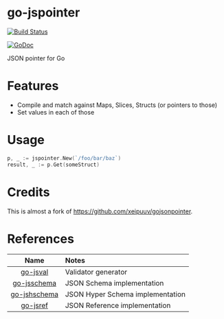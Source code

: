 # go-jspointer

[![Build Status](https://travis-ci.org/lestrrat-go/jspointer.svg?branch=master)](https://travis-ci.org/lestrrat-go/jspointer)

[![GoDoc](https://godoc.org/github.com/lestrrat-go/jspointer?status.svg)](https://godoc.org/github.com/lestrrat-go/jspointer)

JSON pointer for Go

# Features

* Compile and match against Maps, Slices, Structs (or pointers to those)
* Set values in each of those

# Usage

```go
p, _ := jspointer.New(`/foo/bar/baz`)
result, _ := p.Get(someStruct)
```

# Credits

This is almost a fork of https://github.com/xeipuuv/gojsonpointer.

# References

| Name                                                     | Notes                            |
|:--------------------------------------------------------:|:---------------------------------|
| [go-jsval](https://github.com/lestrrat-go/jsval)         | Validator generator              |
| [go-jsschema](https://github.com/lestrrat-go/jsschema)   | JSON Schema implementation       |
| [go-jshschema](https://github.com/lestrrat-go/jshschema) | JSON Hyper Schema implementation |
| [go-jsref](https://github.com/lestrrat-go/jsref)         | JSON Reference implementation    |


